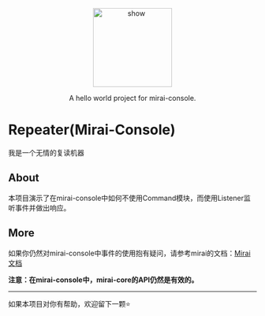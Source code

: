 <div align="center">
   <img width="160" src="https://github.com/Asterism12/Repeater-Mirai-Console-/blob/master/repeater.jpg" alt="show"></br>
   
   A hello world project for mirai-console.
</div>

# Repeater(Mirai-Console)
我是一个无情的复读机器

## About
本项目演示了在mirai-console中如何不使用Command模块，而使用Listener监听事件并做出响应。

## More
如果你仍然对mirai-console中事件的使用抱有疑问，请参考mirai的文档：[Mirai 文档](https://docs.mirai.mamoe.net/Events.html#%E7%9B%AE%E5%BD%95)

**注意：在mirai-console中，mirai-core的API仍然是有效的。**

---
如果本项目对你有帮助，欢迎留下一颗⭐
